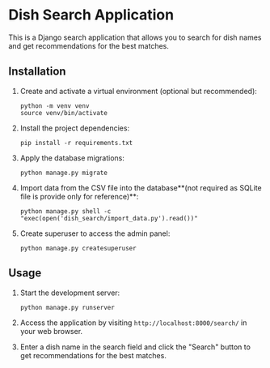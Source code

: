 # Dish Search Application

This is a Django search application that allows you to search for dish names and get recommendations for the best matches.

## Installation

1. Create and activate a virtual environment (optional but recommended):

   ```shell
   python -m venv venv
   source venv/bin/activate
   ```

2. Install the project dependencies:

   ```shell
   pip install -r requirements.txt
   ```

3. Apply the database migrations:

   ```shell
   python manage.py migrate
   ```

4. Import data from the CSV file into the database**(not required as SQLite file is provide only for reference)**:

   ```shell
   python manage.py shell -c "exec(open('dish_search/import_data.py').read())"
   ```

5. Create superuser to access the admin panel:

    ```shell
    python manage.py createsuperuser
    ```

## Usage

1. Start the development server:

   ```shell
   python manage.py runserver
   ```

2. Access the application by visiting `http://localhost:8000/search/` in your web browser.

3. Enter a dish name in the search field and click the "Search" button to get recommendations for the best matches.

